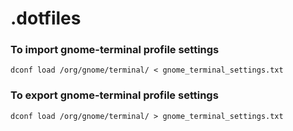 # .dotfiles

### To import gnome-terminal profile settings
```
dconf load /org/gnome/terminal/ < gnome_terminal_settings.txt
```


### To export gnome-terminal profile settings
```
dconf load /org/gnome/terminal/ > gnome_terminal_settings.txt
```
